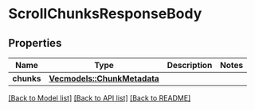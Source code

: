 # ScrollChunksResponseBody

## Properties

Name | Type | Description | Notes
------------ | ------------- | ------------- | -------------
**chunks** | [**Vec<models::ChunkMetadata>**](ChunkMetadata.md) |  | 

[[Back to Model list]](../README.md#documentation-for-models) [[Back to API list]](../README.md#documentation-for-api-endpoints) [[Back to README]](../README.md)


